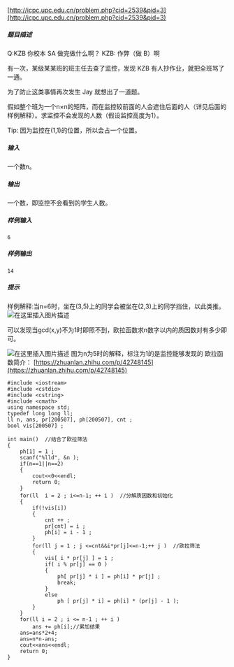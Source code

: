 [http://icpc.upc.edu.cn/problem.php?cid=2539&pid=3](http://icpc.upc.edu.cn/problem.php?cid=2539&pid=3)
##### 题目描述
Q:KZB 你校本 SA 做完做什么啊？
KZB: 作弊（做 B）啊

有一次，某级某某班的班主任去查了监控，发现 KZB 有人抄作业，就把全班骂了一通。

为了防止这类事情再次发生 Jay 就想出了一道题。

假如整个班为一个n×n的矩阵，而在监控较前面的人会遮住后面的人（详见后面的样例解释）。求监控不会发现的人数（假设监控高度为1）。

Tip: 因为监控在(1,1)的位置，所以会占一个位置。
##### 输入
一个数n。
##### 输出
一个数，即监控不会看到的学生人数。
##### 样例输入
```
6
```
##### 样例输出
```
14
```
##### 提示
样例解释:当n=6时，坐在(3,5)上的同学会被坐在(2,3)上的同学挡住，以此类推。
![在这里插入图片描述](https://imgconvert.csdnimg.cn/aHR0cDovL2ljcGMudXBjLmVkdS5jbi91cGxvYWQvaW1hZ2UvMjAyMDA1MjkvMjAyMDA1MjkwODI2MjdfNDMxMzEuanBn?x-oss-process=image/format,png#pic_center)

可以发现当gcd(x,y)不为1时即照不到，欧拉函数求n数字以内的质因数对有多少即可。

![在这里插入图片描述](https://img-blog.csdnimg.cn/20200812192004185.jpg?x-oss-process=image/watermark,type_ZmFuZ3poZW5naGVpdGk,shadow_10,text_aHR0cHM6Ly9ibG9nLmNzZG4ubmV0L3dlaXhpbl80NjA0ODg0OA==,size_16,color_FFFFFF,t_70#pic_center)
图为n为5时的解释，标注为1的是监控能够发现的
欧拉函数简介：
[https://zhuanlan.zhihu.com/p/42748145](https://zhuanlan.zhihu.com/p/42748145)
```
#include <iostream>
#include <cstdio>
#include <cstring>
#include <cmath>
using namespace std;
typedef long long ll;
ll n, ans, pr[200507], ph[200507], cnt ;
bool vis[200507] ;

int main()  //结合了欧拉筛法
{
    ph[1] = 1 ;
    scanf("%lld", &n );
    if(n==1||n==2)
    {
        cout<<0<<endl;
        return 0;
    }
    for(ll  i = 2 ; i<=n-1; ++ i )  //分解质因数和初始化
    {
        if(!vis[i])
        {
            cnt ++ ;
            pr[cnt] = i ;
            ph[i] = i - 1 ;
        }
        for(ll j = 1 ; j <=cnt&&i*pr[j]<=n-1;++ j )  //欧拉筛法
        {
            vis[ i * pr[j] ] = 1 ;
            if( i % pr[j] == 0 )
            {
                ph[ pr[j] * i ] = ph[i] * pr[j] ;
                break;
            }
            else
                ph [ pr[j] * i] = ph[i] * (pr[j] - 1 );
        }
    }
    for(ll i = 2 ; i <= n-1 ; ++ i )
        ans += ph[i];//累加结果
    ans=ans*2+4;
    ans=n*n-ans;
    cout<<ans<<endl;
    return 0;
}
```


